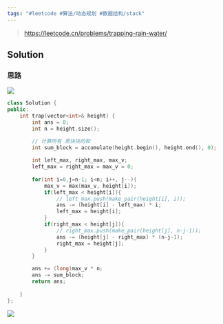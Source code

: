 ```yaml
---
tags: "#leetcode #算法/动态规划 #数据结构/stack"
---
```


> https://leetcode.cn/problems/trapping-rain-water/

## Solution

### 思路
![](https://pic-1257412153.cos.ap-nanjing.myqcloud.com/images/images/2022/11/05/c070de0190b602d5f0a69275bab5826-d55b9a.png)

```C++
class Solution {
public:
    int trap(vector<int>& height) {
        int ans = 0;
        int n = height.size();

        // 计算所有 黑块块的和
        int sum_block = accumulate(height.begin(), height.end(), 0);
        
        int left_max, right_max, max_v;
        left_max = right_max = max_v = 0;
        
        for(int i=0,j=n-1; i<n; i++, j--){
            max_v = max(max_v, height[i]);
            if(left_max < height[i]){
                // left_max.push(make_pair(height[i], i));
                ans -= (height[i] - left_max) * i;
                left_max = height[i];
            }
            if(right_max < height[j]){
                // right_max.push(make_pair(height[j], n-j-1));
                ans -= (height[j] - right_max) * (n-j-1);
                right_max = height[j];
            }
        }

        ans += (long)max_v * n;
        ans -= sum_block;
        return ans;
        
    }
};

```
![](https://pic-1257412153.cos.ap-nanjing.myqcloud.com/images/images/2022/11/05/20221105155653-67d1a2.png)